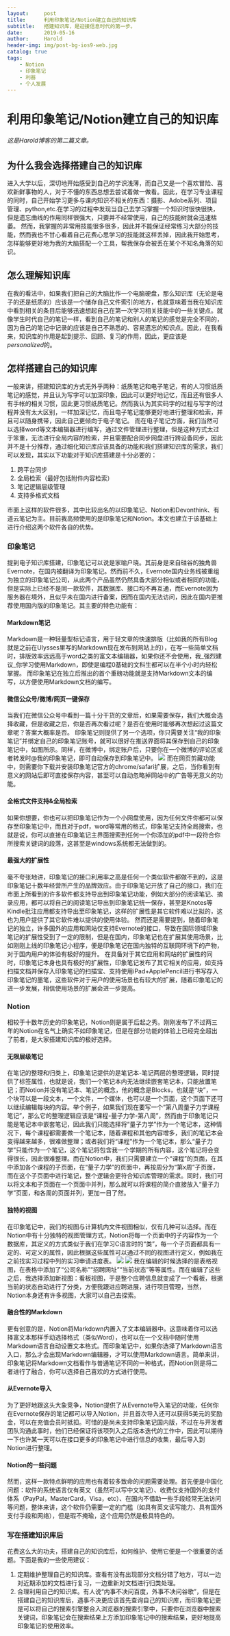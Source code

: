 ```yaml
---
layout:     post
title:      利用印象笔记/Notion建立自己的知识库
subtitle:   搭建知识库，是迎接信息时代的第一步。
date:       2019-05-16
author:     Harold
header-img: img/post-bg-ios9-web.jpg
catalog: true
tags:
    - Notion
    - 印象笔记
    - 利器
    - 个人发展
---
```


# 利用印象笔记/Notion建立自己的知识库
###### 这是Harold博客的第二篇文章。
## 为什么我会选择搭建自己的知识库
进入大学以后，深切地开始感受到自己的学识浅薄，而自己又是一个喜欢冒险、喜欢新鲜事物的人，对于不懂的东西总想去尝试着做一做看。因此，在学习专业课程的同时，自己开始学习更多与课内知识不相关的东西：摄影、Adobe系列、项目管理、python,etc.在学习的过程中发现当自己去学习掌握一个知识时很快很快，但是遗忘曲线的作用同样很强大，只要并不经常使用，自己的技能树就会迅速枯萎。
然而，我掌握的非常用技能很多很多，因此并不能保证经常练习大部分的技能，然而我也不甘心看着自己花费心思学习的技能就这样丢掉，因此我开始思考，怎样能够更好地为我的大脑搭配一个工具，帮我保存会被丢在某个不知名角落的知识。
## 怎么理解知识库
在我的看法中，如果我们把自己的大脑比作一个电脑硬盘，那么知识库（无论是电子的还是纸质的）应该是一个储存自己文件索引的地方，也就意味着当我在知识库中看到相关的条目后能够迅速想起自己在第一次学习相关技能中的一些关键点。就像学生时代自己的笔记一样，看到自己的笔记和别人的笔记的感觉是完全不同的，因为自己的笔记中记录的应该是自己不熟悉的、容易遗忘的知识点。因此，在我看来，知识库的作用是起到提示、回顾、复习的作用，因此，更应该是*personalized*的。
## 怎样搭建自己的知识库
一般来讲，搭建知识库的方式无外乎两种：纸质笔记和电子笔记，有的人习惯纸质笔记的感觉，并且认为写字可以加深印象，因此可以更好地记忆，而且还有很多人有手帐的相关习惯，因此更习惯纸质笔记。然而我认为其实码字的过程与写字的过程并没有太大区别，一样加深记忆，而且电子笔记能够更好地进行整理和检索，并且可以随身携带，因此自己更倾向于电子笔记。
而在电子笔记方面，我们当然可以选择word等文本编辑器进行编写，通过文件管理进行整理，但是这种方式太过于笨重，无法进行全局内容的检索，并且需要配合同步网盘进行跨设备同步，因此并不是十分推荐，通过细化知识库应该具备的功能和我们搭建知识库的需求，我们可以发现，其实以下功能对于知识库搭建是十分必要的：
1. 跨平台同步
2. 全局检索（最好包括附件内容检索）
3. 笔记逻辑层级管理
4. 支持多格式文档

市面上这样的软件很多，其中比较出名的以印象笔记、Notion和Devonthink、有道云笔记为主。目前我高频使用的是印象笔记和Notion。本文也建立于该基础上进行介绍这两个软件各自的优势。

### 印象笔记
提到电子知识库搭建，印象笔记可以说是家喻户晓。其前身是来自硅谷的独角兽Evernote，在国内被翻译为印象笔记。然而前不久，Evernote国内业务线被重组为独立的印象笔记公司，从此两个产品虽然仍然具备大部分相似或者相同的功能，但是实际上已经不是同一款软件，其数据库、接口均不再互通，而Evernote因为服务器在境外，且似乎未在国内进行备案，因而在国内无法访问，因此在国内更推荐使用国内版的印象笔记。其主要的特色功能有：
#### Markdown笔记
Markdown是一种轻量型标记语言，用于轻文章的快速排版（比如我的所有Blog就是之前在Ulysses里写的Markdown现在发布到网站上的），在写一些简单文档时，排版效率远远高于word之类的富文本编辑器，如果你还不会使用，我_强烈建议_你学习使用Markdown，即使是编程0基础的文科生都可以在半个小时内轻松掌握。
而印象笔记在独立后推出的首个重磅功能就是支持Markdown文本的编写，以方便使用Markdown文档的编写。
#### 微信公众号/微博/网页一键保存
当我们在微信公众号中看到一篇十分干货的文章后，如果需要保存，我们大概会选择收藏，但是收藏之后，你是否再次看过呢？是否在使用时能够再次想起过这篇文章呢？答案大概率是否。
印象笔记则提供了另一个选项，你只需要关注“我的印象笔记”并绑定自己的印象笔记账号，就可以很好在推送界面将其保存到自己的印象笔记中，如图所示。同样，在微博中，绑定账户后，只要你在一个微博的评论区或者转发时@我的印象笔记，即可自动保存到印象笔记中。
![](https://i.loli.net/2019/05/16/5cdd38e1a049d82145.jpeg)
而在网页剪藏功能中，则需要你下载并安装印象笔记官方的chrome/safari扩展，之后，当你看到有意义的网站后即可直接保存内容，甚至可以自动忽略掉网站中的广告等无意义的功能。
#### 全格式文件支持&全局检索
如果你想要，你也可以把印象笔记作为一个小网盘使用，因为任何文件你都可以保存至印象笔记中，而且对于pdf，word等常用的格式，印象笔记支持全局搜索，也就是说，你可以直接在印象笔记主界面搜索到任何一个你添加的pdf中一段符合你所搜索关键词的段落，这甚至是windows系统都无法做到的。
#### 最强大的扩展性
毫不夸张地讲，印象笔记的接口利用率之高是任何一个类似软件都做不到的，这是印象笔记十数年经营所产生的品牌效应。由于印象笔记开放了自己的接口，我们在市面上所看到的许多软件都支持导出到印象笔记功能，例如大部分的阅读笔记、摘录应用，都可以将自己的阅读笔记导出到印象笔记统一保存，甚至是Knotes等Kindle批注应用都支持导出至印象笔记，这样的扩展性是其它软件难以比拟的，这也为用户提供了其它软件难以提供的使用体验。
然而还是需要提到，随着印象笔记的独立，许多国外的应用和网站仅支持Evernote的接口，导致在国际领域印象笔记的扩展性受到了一定的限制，但是在国内，印象笔记也在扩展其使用场景，比如刚刚上线的印象笔记小程序，便是印象笔记在国内独特的互联网环境下的产物，对于国内用户的体验有极好的提升。
在具备对于其它应用和网站的扩展性的同时，印象笔记本身也具有极好的扩展性，印象笔记发布了其它相关的应用，如支持扫描文档并保存入印象笔记的扫描宝、支持使用iPad+ApplePencil进行书写存入印象笔记的墨笔，这些软件对于用户的使用场景也有较大的扩展，随着印象笔记的进一步发展，相信使用场景的扩展会进一步提高。
### Notion
相较于十数年历史的印象笔记，Notion则是属于后起之秀。刚刚发布了不过两三年的Notion在名气上确实不如印象笔记，但是在部分功能的体验上已经完全超出了前者，是大家搭建知识库的极好选择。
#### 无限层级笔记
在笔记的整理和归类上，印象笔记提供的是笔记本-笔记两层的整理逻辑，同时提供了标签属性，也就是说，我们一个笔记本内无法继续嵌套笔记本，只能放置笔记；而Notion并没有笔记本、笔记的概念，他的概念是Blocks，也就是“块”，一个块可以是一段文本，一个文件，一个媒体，也可以是一个页面，这个页面下还可以继续编辑每块的内容。举个例子，如果我们现在要写一个“第八周量子力学课程笔记”，那么它的整理逻辑应该是“课程-量子力学-第八周”，然而由于印象笔记只能是笔记本中嵌套笔记，因此我们只能选择将“量子力学”作为一个笔记本，这种情况下，每个课程都需要做一个笔记本，随着课程和其他内容增多，我们的笔记本会变得越来越多，很难做整理；或者我们将“课程”作为一个笔记本，那么“量子力学”只能作为一个笔记，这个笔记将包含我一个学期的所有内容，这个笔记将会变得很长，因此很难整理。而在Notion中，我们只需要建立一个“课程”的页面，在其中添加各个课程的子页面，在“量子力学”的页面中，再按周分为“第x周”子页面，而在这个子页面中进行笔记，整个逻辑会更符合知识库管理的需求。同时，我们可以将文本和子页面在一个页面中并列，那么就可以将课程的简介直接放入“量子力学”页面，和各周的页面并列，更加一目了然。
#### 独特的视图
在印象笔记中，我们的视图与计算机内文件视图相似，仅有几种可以选择。而在Notion中有十分独特的视图管理方式，Notion将每一个页面中的子内容作为一个数据库，其定义的方式类似于我们在学习C语言时的“类”，每一个子页面都具有一定的、可定义的属性，因此根据这些属性可以通过不同的视图进行定义，例如我在之前找实习过程中列的实习申请进度表。
![](https://i.loli.net/2019/05/16/5cdd38e19ebfa74771.jpg)
![](https://i.loli.net/2019/05/16/5cdd38e1ba7b666185.jpg)
我在编辑的时候选择的是表格视图，在表格中添加了“公司名称”“招聘网址”“当前状态”等等属性。而在编辑了这些之后，我选择添加新视图：看板视图，于是整个应聘信息就变成了一个看板，根据当前的状态自动进行了分类，方便我跟进应聘进展，进行项目管理，当然，Notion本身还有许多视图，大家可以自己去探索。
#### 融合性的Markdown
更有创意的是，Notion将Markdown内置入了文本编辑器中。这意味着你可以选择富文本那样手动选择格式（类似Word），也可以在一个文档中随时使用Markdown语言自动设置文本格式。而印象笔记中，如果你选择了Markdown语言入口，那么才会出现Markdown编辑器，才可以使用Markdown语言。简单来讲，印象笔记将Markdown文档看作与普通笔记不同的一种格式，而Notion则是将二者进行了融合，你可以选择自己喜欢的方式进行使用。
#### 从Evernote导入
为了更好地跟这头大象竞争，Notion提供了从Evernote导入笔记的功能，任何你在Evernote保存的笔记都可以导入Notion，并且首次导入还可以获得5美元的奖励金，可以在充值会员时抵扣。可惜的是尚未支持印象笔记国内版，不过在与开发者团队沟通此事时，他们已经保证将该项列入之后版本迭代的工作中，因此可以期待一下也许某一天可以在接口更多的印象笔记中进行信息的收集，最后导入到Notion进行整理。
#### Notion的一些问题
然而，这样一款特点鲜明的应用也有着较多致命的问题需要处理。首先便是中国化问题：软件的系统语言仅有英文（虽然可以写中文笔记）、收费仅支持国外的支付体系（PayPal，MasterCard，Visa，etc）、在国内不借助一些手段经常无法访问等问题，整体来讲，这个软件仍需要一定的门槛（如具有英文读写能力、具有国外支付手段和网络），但是瑕不掩瑜，这个应用仍然是极具特色的。
### 写在搭建知识库后
花费这么大的功夫，搭建自己的知识库后，如何维护、使用它便是一个很重要的话题。下面是我的一些使用建议：
1. 定期维护整理自己的知识库。查看有没有出现部分文档分错了地方，可以一边对近期添加的文档进行复习，一边重新对文档进行归类处理。
2. 合理利用自己的知识库。有人说“内事不决问百度，外事不决问谷歌”，但是在搭建自己的知识库后，遇事不决更应该首先查询自己的知识库，而印象笔记更是可以将自己的搜索引擎整合入浏览器的搜索引擎中，只要你在浏览器中搜索关键词，印象笔记会在搜索结果上方添加印象笔记中的搜索结果，更好地提高印象笔记的使用效率。
